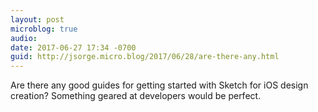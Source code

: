 ```yaml
---
layout: post
microblog: true
audio: 
date: 2017-06-27 17:34 -0700
guid: http://jsorge.micro.blog/2017/06/28/are-there-any.html
---
```

Are there any good guides for getting started with Sketch for iOS design creation? Something  geared at developers would be perfect.
